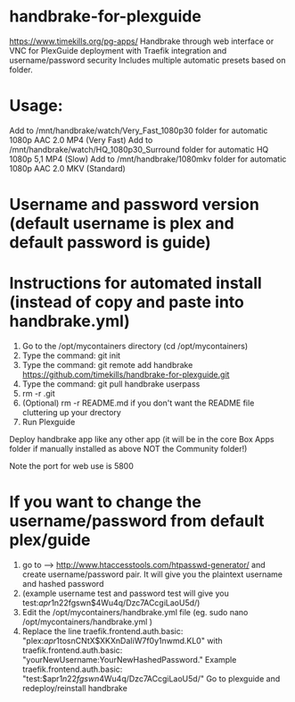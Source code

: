 # handbrake-for-plexguide
https://www.timekills.org/pg-apps/
Handbrake through web interface or VNC for PlexGuide deployment with Traefik integration and username/password security
Includes multiple automatic presets based on folder.

# Usage:
Add to /mnt/handbrake/watch/Very_Fast_1080p30 folder for automatic 1080p AAC 2.0 MP4 (Very Fast)
Add to /mnt/handbrake/watch/HQ_1080p30_Surround folder for automatic HQ 1080p 5,1 MP4  (Slow)
Add to /mnt/handbrake/1080mkv folder for automatic 1080p AAC 2.0 MKV (Standard)

# Username and password version (default username is plex and default password is guide)

# Instructions for automated install (instead of copy and paste into handbrake.yml) 

1. Go to the /opt/mycontainers directory (cd /opt/mycontainers)
2. Type the command: git init
3. Type the command: git remote add handbrake https://github.com/timekills/handbrake-for-plexguide.git
4. Type the command: git pull handbrake userpass
5. rm -r .git
6. (Optional) rm -r README.md if you don't want the README file cluttering up your drectory
7. Run Plexguide

Deploy handbrake app like any other app (it will be in the core Box Apps folder if manually installed as above NOT the Community folder!)

Note the port for web use is 5800

# If you want to change the username/password from default plex/guide
1. go to --> http://www.htaccesstools.com/htpasswd-generator/ and create username/password pair. It will give you the plaintext username and hashed password
2. (example username test and password test will give you test:$apr1$n22fgswn$4Wu4q/Dzc7ACcgiLaoU5d/)
3. Edit the /opt/mycontainers/handbrake.yml file (eg. sudo nano /opt/mycontainers/handbrake.yml )
4. Replace the line traefik.frontend.auth.basic: "plex:$apr1$tosnCNtX$XKXnDaIiW7f0y1nwmd.KL0" with traefik.frontend.auth.basic: "yourNewUsername:YourNewHashedPassword."  Example traefik.frontend.auth.basic: "test:$apr1$n22fgswn$4Wu4q/Dzc7ACcgiLaoU5d/"
Go to plexguide and redeploy/reinstall handbrake
